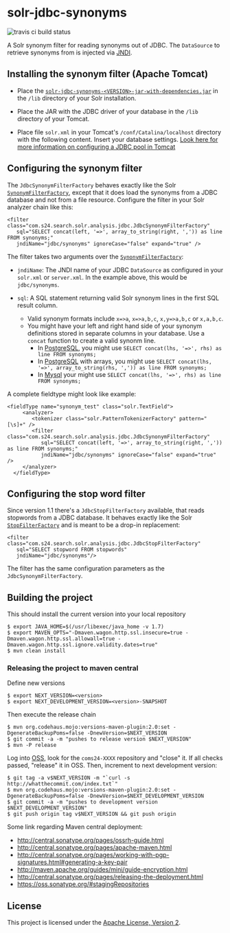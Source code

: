 solr-jdbc-synonyms
==================

![travis ci build status](https://travis-ci.org/shopping24/solr-jdbc-synonyms.png)

A Solr synonym filter for reading synonyms out of JDBC. The `DataSource` to retrieve synonyms
from is injected via [JNDI](http://de.wikipedia.org/wiki/Java_Naming_and_Directory_Interface).

## Installing the synonym filter (Apache Tomcat)

* Place the [`solr-jdbc-synonyms-<VERSION>-jar-with-dependencies.jar`](https://github.com/shopping24/solr-jdbc-synonyms/releases/download/v1.0.0/solr-jdbc-synonyms-1.0.0-jar-with-dependencies.jar) in the `/lib` 
  directory of your Solr installation.
* Place the JAR with the JDBC driver of your database in the `/lib` directory of your
  Tomcat.
* Place file `solr.xml` in your Tomcat's `/conf/Catalina/localhost` directory with
  the following content. Insert your database settings. [Look here for more information on
  configuring a JDBC pool in Tomcat](http://tomcat.apache.org/tomcat-7.0-doc/jndi-datasource-examples-howto.html)

    <Context>
      <Resource name="jdbc/synonyms" auth="Container" 
         type="javax.sql.DataSource" factory="org.apache.tomcat.jdbc.pool.DataSourceFactory"
         maxActive="10" maxIdle="2" minIdle="1" maxWait="10000" 
         validationQuery="select 1" testWhileIdle="true" 
         username="YOUR_DATABASE_USERNAME" password="YOUR_DATABASE_PASSWORD"
         driverClassName="YOUR_JDBC_DRIVER_CLASSNAME" url="YOUR_JDBC_URL" />
    </Context>

## Configuring the synonym filter

The `JdbcSynonymFilterFactory` behaves exactly like the Solr [`SynonymFilterFactory`](https://wiki.apache.org/solr/AnalyzersTokenizersTokenFilters#solr.SynonymFilterFactory),
except that it does load the synonyms from a JDBC database and not from a file resource.
Configure the filter in your Solr analyzer chain like this:

    <filter class="com.s24.search.solr.analysis.jdbc.JdbcSynonymFilterFactory"   
       sql="SELECT concat(left, '=>', array_to_string(right, ',')) as line FROM synonyms;" 
       jndiName="jdbc/synonyms" ignoreCase="false" expand="true" />

The filter takes two arguments over the [`SynonymFilterFactory`](https://wiki.apache.org/solr/AnalyzersTokenizersTokenFilters#solr.SynonymFilterFactory):
	
* `jndiName`: The JNDI name of your JDBC `DataSource` as configured in your `solr.xml` or
   `server.xml`. In the example above, this would be `jdbc/synonyms`.
   
* `sql`: A SQL statement returning valid Solr synonym lines in the first SQL result column.  
  * Valid synonym formats include `x=>a`, `x=>a,b,c`, `x,y=>a,b,c` or `x,a,b,c`.
  * You might have your left and right hand side of your synonym definitions stored
    in separate columns in your database. Use a `concat` function to create a
    valid synonm line.
    * In [PostgreSQL](http://www.postgresql.org/docs/9.3/static/functions-string.html), you might use `SELECT concat(lhs, '=>', rhs) as line FROM synonyms;`
    * In [PostgreSQL](http://www.postgresql.org/docs/9.3/static/functions-array.html) with arrays, you might use `SELECT concat(lhs, '=>', array_to_string(rhs, ',')) as line FROM synonyms;`
    * In [Mysql](http://dev.mysql.com/doc/refman/5.6/en/string-functions.html#function_concat) your might use `SELECT concat(lhs, '=>', rhs) as line FROM synonyms;`

A complete fieldtype might look like example:

	<fieldType name="synonym_test" class="solr.TextField">
         <analyzer>
            <tokenizer class="solr.PatternTokenizerFactory" pattern="[\s]+" />
            <filter class="com.s24.search.solr.analysis.jdbc.JdbcSynonymFilterFactory"   
               sql="SELECT concat(left, '=>', array_to_string(right, ',')) as line FROM synonyms;" 
               jndiName="jdbc/synonyms" ignoreCase="false" expand="true" />
         </analyzer>
      </fieldType>

## Configuring the stop word filter

Since version 1.1 there's a `JdbcStopFilterFactory` available, that reads stopwords from a JDBC
database. It behaves exactly like the Solr [`StopFilterFactory`](https://wiki.apache.org/solr/AnalyzersTokenizersTokenFilters#solr.StopFilterFactory)
and is meant to be a drop-in replacement:

    <filter class="com.s24.search.solr.analysis.jdbc.JdbcStopFilterFactory"   
       sql="SELECT stopword FROM stopwords" 
       jndiName="jdbc/synonyms"/>

The filter has the same configuration parameters as the `JdbcSynonymFilterFactory`.

## Building the project

This should install the current version into your local repository

    $ export JAVA_HOME=$(/usr/libexec/java_home -v 1.7)
    $ export MAVEN_OPTS="-Dmaven.wagon.http.ssl.insecure=true -Dmaven.wagon.http.ssl.allowall=true -Dmaven.wagon.http.ssl.ignore.validity.dates=true"
    $ mvn clean install
    
### Releasing the project to maven central
    
Define new versions
    
    $ export NEXT_VERSION=<version>
    $ export NEXT_DEVELOPMENT_VERSION=<version>-SNAPSHOT

Then execute the release chain

    $ mvn org.codehaus.mojo:versions-maven-plugin:2.0:set -DgenerateBackupPoms=false -DnewVersion=$NEXT_VERSION
    $ git commit -a -m "pushes to release version $NEXT_VERSION"
    $ mvn -P release
    
Log into [OSS](https://oss.sonatype.org/#stagingRepositories), look for the `coms24-XXXX` repository and
"close" it. If all checks passed, "release" it in OSS. Then, increment to next development version:
    
    $ git tag -a v$NEXT_VERSION -m "`curl -s http://whatthecommit.com/index.txt`"
    $ mvn org.codehaus.mojo:versions-maven-plugin:2.0:set -DgenerateBackupPoms=false -DnewVersion=$NEXT_DEVELOPMENT_VERSION
    $ git commit -a -m "pushes to development version $NEXT_DEVELOPMENT_VERSION"
    $ git push origin tag v$NEXT_VERSION && git push origin

Some link regarding Maven central deployment:

* http://central.sonatype.org/pages/ossrh-guide.html
* http://central.sonatype.org/pages/apache-maven.html
* http://central.sonatype.org/pages/working-with-pgp-signatures.html#generating-a-key-pair
* http://maven.apache.org/guides/mini/guide-encryption.html
* http://central.sonatype.org/pages/releasing-the-deployment.html
* https://oss.sonatype.org/#stagingRepositories

## License

This project is licensed under the [Apache License, Version 2](http://www.apache.org/licenses/LICENSE-2.0.html).
